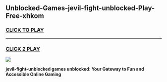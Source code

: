 
## Unblocked-Games-jevil-fight-unblocked-Play-Free-xhkom
<h3>
<a href="https://premium76.site?title=jevil-fight-unblocked&ref=12A">CLICK TO PLAY</a></h3>
<hr>

<h3>
<a href="https://premium76.site?title=jevil-fight-unblocked&ref=12A">CLICK 2 PLAY</a>
  
</h3>

<a href="https://premium76.site?title=jevil-fight-unblocked&ref=12A"><img src="https://clearcache.store/games.png"></a>


**jevil-fight-unblocked games unblocked: Your Gateway to Fun and Accessible Online Gaming**
